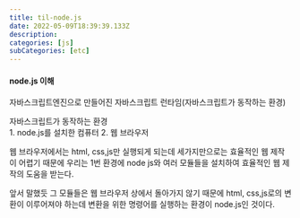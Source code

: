 ```yaml
---
title: til-node.js
date: 2022-05-09T18:39:39.133Z
description:
categories: [js]
subCategories: [etc]
---
```


#### node.js 이해

자바스크립트엔진으로 만들어진 자바스크립트 런타임(자바스크립트가 동작하는 환경)

<div class="tab bottom10">자바스크립트가 동작하는 환경
</div>
1. node.js를 설치한 컴퓨터
2. 웹 브라우저

웹 브라우저에서는 html, css,js만 실행되게 되는데 세가지만으로는 효율적인 웹 제작이 어렵기 때문에 우리는 1번 환경에 node js와 여러 모듈들을 설치하여 효율적인 웹 제작의 도움을 받는다.

앞서 말했듯 그 모듈들은 웹 브라우저 상에서 돌아가지 않기 때문에 html, css,js로의 변환이 이루어져야 하는데 변환을 위한 명령어를 실행하는 환경이 node.js인 것이다.

